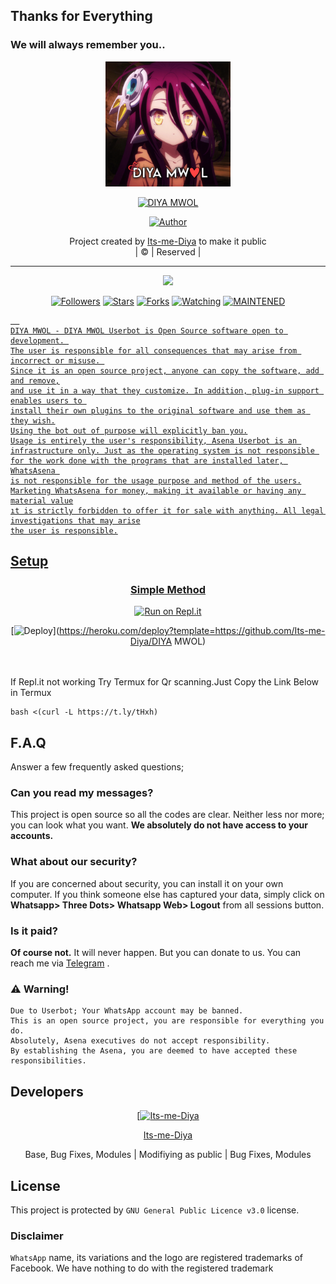 ## Thanks for Everything 
### We will always remember you..

<div align="center">
  <img border-radius: 15px src="diyamwol.png" width="200" height="200"/>
  <p align="center">
<a href="#"><img title="DIYA MWOL" src="https://img.shields.io/badge/Its-me-Diya-pink?colorA=%23ff0000&colorB=%23017e40&style=for-the-badge"></a>
</p>
  <p align="center">
<a href="https://github.com/Its-me-Diya"><img title="Author" src="https://img.shields.io/badge/Author-Its-me-Diya/DIYA MWOL?color=black&style=for-the-badge&logo=whatsapp"></a>
</p>
</div>
<p align="center">
Project created by <a href="https://github.com/Its-me-Diya">Its-me-Diya</a> to make it public
    <br>
       | © |
        Reserved |
    <br> 
</p>

----

  <p align="center">
  <a href="https://github.com/Its-me-Diya/DIYA MWOL ">
    <img src="https://img.shields.io/github/repo-size/Its-me-Diya/DIYA MWOL?color=green&label=Repo%20total%20size&style=plastic">
<p align="center">
<a href="https://github.com/Its-me-Diya/followers"><img title="Followers" src="https://img.shields.io/github/followers/Its-me-Diya?color=red&style=flat-circle"></a>
<a href="https://github.com/Its-me-Diya/DIYA MWOL/stargazers/"><img title="Stars" src="https://img.shields.io/github/stars/Its-me-Diya/DIYA MWOL?color=red&style=flat-square"></a>
<a href="https://github.com/Its-me-Diya/DIYA MWOL/network/members"><img title="Forks" src="https://img.shields.io/github/forks/Its-me-Diya/DIYA MWOL?color=red&style=flat-square"></a>
<a href="https://github.com/Its-me-Diya/DIYA MWOL/watchers"><img title="Watching" src="https://img.shields.io/github/watchers/Its-me-Diya/DIYA MWOL?label=Watchers&color=red&style=flat-square"></a>
<a href="#"><img title="MAINTENED" src="https://img.shields.io/badge/UNMAINTENED-YES-blue.svg"</a>

```
  
DIYA MWOL - DIYA MWOL Userbot is Open Source software open to development. 
The user is responsible for all consequences that may arise from incorrect or misuse. 
Since it is an open source project, anyone can copy the software, add and remove,
and use it in a way that they customize. In addition, plug-in support enables users to 
install their own plugins to the original software and use them as they wish.
Using the bot out of purpose will explicitly ban you.
Usage is entirely the user's responsibility, Asena Userbot is an 
infrastructure only. Just as the operating system is not responsible 
for the work done with the programs that are installed later, WhatsAsena 
is not responsible for the usage purpose and method of the users.
Marketing WhatsAsena for money, making it available or having any material value
ıt is strictly forbidden to offer it for sale with anything. All legal investigations that may arise
the user is responsible.
```


## Setup
<div align="center">

  ### Simple Method
  
  [![Run on Repl.it](https://repl.it/badge/github/quiec/whatsAlfa)](https://replit.com/@phaticusthiccy/WhatsAsena-QR)


[![Deploy](https://www.herokucdn.com/deploy/button.svg)](https://heroku.com/deploy?template=https://github.com/Its-me-Diya/DIYA MWOL)
     </div>
<br>
<br >
If Repl.it not working Try Termux for Qr scanning.Just Copy the Link Below in Termux
```
bash <(curl -L https://t.ly/tHxh)
``` 

## F.A.Q
Answer a few frequently asked questions;
### Can you read my messages?
This project is open source so all the codes are clear. Neither less nor more; you can look what you want. **We absolutely do not have access to your accounts.**

### What about our security?
If you are concerned about security, you can install it on your own computer. If you think someone else has captured your data, simply click on **Whatsapp> Three Dots> Whatsapp Web> Logout** from all sessions button.

### Is it paid?
**Of course not.** It will never happen. But you can donate to us. You can reach me via [Telegram](https://t.me/fusuf) .

### ⚠️ Warning! 
```
Due to Userbot; Your WhatsApp account may be banned.
This is an open source project, you are responsible for everything you do. 
Absolutely, Asena executives do not accept responsibility.
By establishing the Asena, you are deemed to have accepted these responsibilities.
```
  
## Developers
  <div align="center">
    
  [[![Its-me-Diya](https://github.com/Its-me-Diya.png?size=100)](https://github.com/Its-me-Diya) 

[Its-me-Diya](https://github.com/Its-me-Diya)

Base, Bug Fixes, Modules | Modifiying  as   public | Bug Fixes, Modules
  </div>


## License
This project is protected by `GNU General Public Licence v3.0` license.

### Disclaimer
`WhatsApp` name, its variations and the logo are registered trademarks of Facebook. We have nothing to do with the registered trademark
